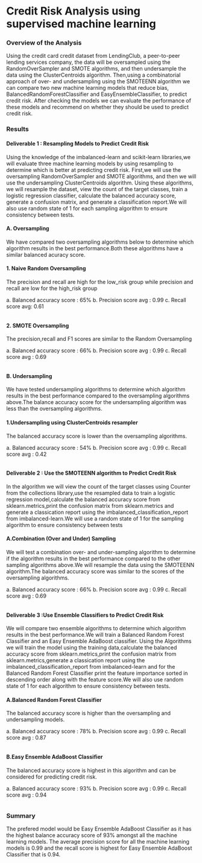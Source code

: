 # Credit Risk Analysis using supervised machine learning

### Overview of the Analysis 
Using the credit card credit dataset from LendingClub, a peer-to-peer lending services company, the data will be oversampled using the RandomOverSampler and SMOTE algorithms, and then undersample the data using the ClusterCentroids algorithm. Then,using a combinatorial approach of over- and undersampling using the SMOTEENN algorithm we can compare two new machine learning models that reduce bias, BalancedRandomForestClassifier and EasyEnsembleClassifier, to predict credit risk. After checking the models we can evaluate the performance of these models and recommend on whether they should be used to predict credit risk.

### Results
#### Deliverable 1 : Resampling Models to Predict Credit Risk
Using the knowledge of the imbalanced-learn and scikit-learn libraries,we will evaluate three machine learning models by using resampling to determine which is better at predicting credit risk. First,we will use the oversampling RandomOverSampler and SMOTE algorithms, and then we will use the undersampling ClusterCentroids algorithm. Using these algorithms, we will resample the dataset, view the count of the target classes, train a logistic regression classifier, calculate the balanced accuracy score, generate a confusion matrix, and generate a classification report.We will also use random state of 1 for each sampling algorithm to ensure consistency between tests.

#### A. Oversampling
We have compared two oversampling algorithms below to determine which algorithm results in the best performance.Both these algorithms have a similar balanced acuracy score.

#### 1. Naive Random Oversampling

The precision and recall are high for the low_risk group while precision and recall are low for the high_risk group

a. Balanced accuracy score :  65%
b. Precision score avg : 0.99
c. Recall score avg: 0.61 

![]()

#### 2. SMOTE Oversampling 
The precision,recall and F1 scores are similar to the Random Oversampling

a. Balanced accuracy score : 66%
b. Precision score avg : 0.99 
c. Recall score avg : 0.69

![]()

#### B. Undersampling
We have tested undersampling algorithms to determine which algorithm results in the best performance compared to the oversampling algorithms above.The balance accuracy score for the undersampling algorithm was less than the oversampling algorithms.

#### 1.Undersampling using ClusterCentroids resampler
The balanced accuracy score is lower than the oversampling algorithms.

a. Balanced accuracy score : 54%
b. Precision score avg : 0.99
c. Recall score avg : 0.42 

![]()

#### Deliverable 2 : Use the SMOTEENN algorithm to Predict Credit Risk
In the algorithm we will view the count of the target classes using Counter from the collections library,use the resampled data to train a logistic regression model,calculate the balanced accuracy score from sklearn.metrics,print the confusion matrix from sklearn.metrics and generate a classication report using the imbalanced_classification_report from imbalanced-learn.We will use a random state of 1 for the sampling algorithm to ensure consistency between tests

#### A.Combination (Over and Under) Sampling
We will test a combination over- and under-sampling algorithm to determine if the algorithm results in the best performance compared to the other sampling algorithms above.We will resample the data using the SMOTEENN algorithm.The balanced accuracy score was similar to the scores of the oversampling algorithms.

a. Balanced accuracy score : 66% 
b. Precision score avg : 0.99
c. Recall score avg : 0.69 

![]()

#### Deliverable 3 :Use Ensemble Classifiers to Predict Credit Risk
We will compare two ensemble algorithms to determine which algorithm results in the best performance.We will train a Balanced Random Forest Classifier and an Easy Ensemble AdaBoost classifier. Using the Algorithms we will train the model using the training data,calculate the balanced accuracy score from sklearn.metrics,print the confusion matrix from sklearn.metrics,generate a classication report using the imbalanced_classification_report from imbalanced-learn and for the Balanced Random Forest Classifier print the feature importance sorted in descending order along with the feature score.We will also use random state of 1 for each algorithm to ensure consistency between tests.

#### A.Balanced Random Forest Classifier
The balanced accuracy score is higher than the oversampling and undersampling models.

a. Balanced accuracy score : 78%
b. Precision score avg : 0.99
c. Recall score avg : 0.87

![]()

#### B.Easy Ensemble AdaBoost Classifier
The balanced accuracy score is highest in this algorithm and can be considered for predicting credit risk.

a. Balanced accuracy score : 93%
b. Precision score avg : 0.99
c. Recall score avg : 0.94

![]()

### Summary
The prefered model would be Easy Ensemble AdaBoost Classifier as it has the highest balance accuracy score of 93% amongst all the machine learning models. The average precision score for all the machine learning models is 0.99 and the recall score is highest for Easy Ensemble AdaBoost Classifier that is 0.94.